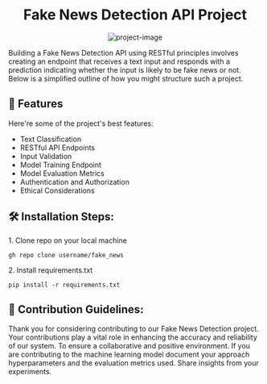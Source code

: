 <h1 align="center" id="title">Fake News Detection API Project</h1>

<p align="center"><img src="https://socialify.git.ci/Pratikdate/fake_news/image?language=1&amp;name=1&amp;owner=1&amp;stargazers=1&amp;theme=Auto" alt="project-image"></p>

<p id="description">Building a Fake News Detection API using RESTful principles involves creating an endpoint that receives a text input and responds with a prediction indicating whether the input is likely to be fake news or not. Below is a simplified outline of how you might structure such a project.</p>

  
  
<h2>🧐 Features</h2>

Here're some of the project's best features:

*   Text Classification
*   RESTful API Endpoints
*   Input Validation
*   Model Training Endpoint
*   Model Evaluation Metrics
*   Authentication and Authorization
*   Ethical Considerations

<h2>🛠️ Installation Steps:</h2>

<p>1. Clone repo on your local machine</p>

```
gh repo clone username/fake_news
```

<p>2. Install requirements.txt</p>

```
pip install -r requirements.txt
```

<h2>🍰 Contribution Guidelines:</h2>

Thank you for considering contributing to our Fake News Detection project. Your contributions play a vital role in enhancing the accuracy and reliability of our system. To ensure a collaborative and positive environment. If you are contributing to the machine learning model document your approach hyperparameters and the evaluation metrics used. Share insights from your experiments.
 
